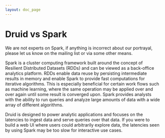 ```yaml
---
layout: doc_page
---
```


Druid vs Spark
==============

We are not experts on Spark, if anything is incorrect about our portrayal, please let us know on the mailing list or via some other means.

Spark is a cluster computing framework built around the concept of Resilient Distributed Datasets (RDDs) and
can be viewed as a back-office analytics platform.  RDDs enable data reuse by persisting intermediate results
in memory and enable Spark to provide fast computations for iterative algorithms.
This is especially beneficial for certain work flows such as machine
learning, where the same operation may be applied over and over
again until some result is converged upon.  Spark provides analysts with
the ability to run queries and analyze large amounts of data with a
wide array of different algorithms.

Druid is designed to power analytic applications and focuses on the latencies to ingest data and serve queries
over that data. If you were to build a web UI where users could
arbitrarily explore data, the latencies seen by using Spark may be too slow for interactive use cases.
